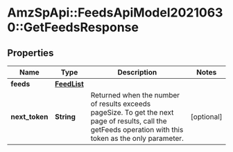 # AmzSpApi::FeedsApiModel20210630::GetFeedsResponse

## Properties
Name | Type | Description | Notes
------------ | ------------- | ------------- | -------------
**feeds** | [**FeedList**](FeedList.md) |  | 
**next_token** | **String** | Returned when the number of results exceeds pageSize. To get the next page of results, call the getFeeds operation with this token as the only parameter. | [optional] 

